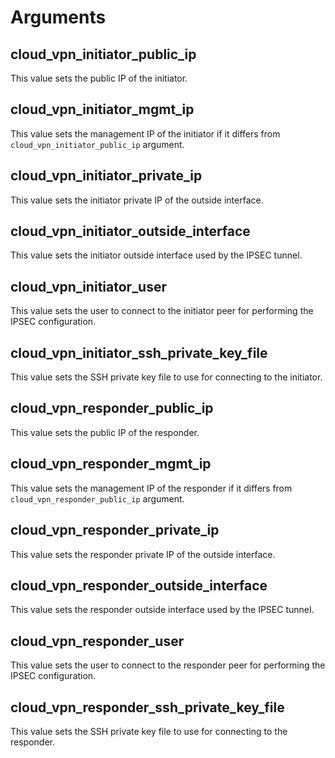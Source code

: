 # Arguments

## cloud_vpn_initiator_public_ip

This value sets the public IP of the initiator.

## cloud_vpn_initiator_mgmt_ip

This value sets the management IP of the initiator if it differs
from `cloud_vpn_initiator_public_ip` argument.

## cloud_vpn_initiator_private_ip

This value sets the initiator private IP of the outside interface.

## cloud_vpn_initiator_outside_interface

This value sets the initiator outside interface used by the IPSEC tunnel.

## cloud_vpn_initiator_user

This value sets the user to connect to the initiator peer for performing
the IPSEC configuration.

## cloud_vpn_initiator_ssh_private_key_file

This value sets the SSH private key file to use for connecting to the initiator.

## cloud_vpn_responder_public_ip

This value sets the public IP of the responder.

## cloud_vpn_responder_mgmt_ip

This value sets the management IP of the responder if it differs
from `cloud_vpn_responder_public_ip` argument.

## cloud_vpn_responder_private_ip

This value sets the responder private IP of the outside interface.

## cloud_vpn_responder_outside_interface

This value sets the responder outside interface used by the IPSEC tunnel.

## cloud_vpn_responder_user

This value sets the user to connect to the responder peer for performing
the IPSEC configuration.

## cloud_vpn_responder_ssh_private_key_file

This value sets the SSH private key file to use for connecting to the responder.
